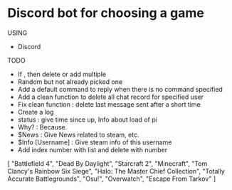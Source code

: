# Discord bot for choosing a game

USING
- Discord

TODO
- If , then delete or add multiple
- Random but not already picked one
- Add a default command to reply when there is no command specified
- Add a clean function to delete all chat record for specified user
- Fix clean function : delete last message sent after a short time
- Create a log
- status : give time since up, Info about load of pi
- Why? : Because.
- $News : Give News related to steam, etc.
- $Info [Username] : Give steam info of this username
- Add index number with list and delete with number


[
    "Battlefield 4",
    "Dead By Daylight",
    "Starcraft 2",
    "Minecraft",
    "Tom Clancy's Rainbow Six Siege",
    "Halo: The Master Chief Collection",
    "Totally Accurate Battlegrounds",
    "Osu!",
    "Overwatch",
    "Escape From Tarkov"
]
